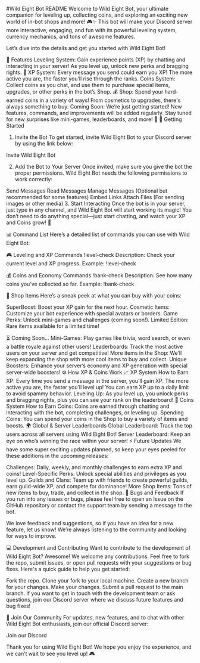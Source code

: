 #Wild Eight Bot README
Welcome to Wild Eight Bot, your ultimate companion for leveling up, collecting coins, and exploring an exciting new world of in-bot shops and more! 🎮✨ This bot will make your Discord server more interactive, engaging, and fun with its powerful leveling system, currency mechanics, and tons of awesome features.

Let’s dive into the details and get you started with Wild Eight Bot!

🌟 Features
Leveling System: Gain experience points (XP) by chatting and interacting in your server! As you level up, unlock new perks and bragging rights. 🎉
XP System: Every message you send could earn you XP! The more active you are, the faster you’ll rise through the ranks.
Coins System: Collect coins as you chat, and use them to purchase special items, upgrades, or other perks in the bot’s Shop. 💰
Shop: Spend your hard-earned coins in a variety of ways! From cosmetics to upgrades, there's always something to buy.
Coming Soon: We’re just getting started! New features, commands, and improvements will be added regularly. Stay tuned for new surprises like mini-games, leaderboards, and more! 🚀
🚀 Getting Started
1. Invite the Bot
To get started, invite Wild Eight Bot to your Discord server by using the link below:

Invite Wild Eight Bot

2. Add the Bot to Your Server
Once invited, make sure you give the bot the proper permissions. Wild Eight Bot needs the following permissions to work correctly:

Send Messages
Read Messages
Manage Messages (Optional but recommended for some features)
Embed Links
Attach Files (For sending images or other media)
3. Start Interacting
Once the bot is in your server, just type in any channel, and Wild Eight Bot will start working its magic! You don’t need to do anything special—just start chatting, and watch your XP and Coins grow! 💬

📊 Command List
Here’s a detailed list of commands you can use with Wild Eight Bot:

🎮 Leveling and XP Commands
!level-check
Description: Check your current level and XP progress.
Example: !level-check

💰 Coins and Economy Commands
!bank-check
Description: See how many coins you’ve collected so far.
Example: !bank-check

🛒 Shop Items
Here’s a sneak peek at what you can buy with your coins:

SuperBoost: Boost your XP gain for the next hour.
Cosmetic Items: Customize your bot experience with special avatars or borders.
Game Perks: Unlock mini-games and challenges (coming soon!).
Limited Edition: Rare items available for a limited time!

⏳ Coming Soon...
Mini-Games: Play games like trivia, word search, or even a battle royale against other users!
Leaderboards: Track the most active users on your server and get competitive!
More items in the Shop: We’ll keep expanding the shop with more cool items to buy and collect.
Unique Boosters: Enhance your server’s economy and XP generation with special server-wide boosters!
⚙️ How XP & Coins Work
📈 XP System
How to Earn XP: Every time you send a message in the server, you’ll gain XP. The more active you are, the faster you’ll level up! You can earn XP up to a daily limit to avoid spammy behavior.
Leveling Up: As you level up, you unlock perks and bragging rights, plus you can see your rank on the leaderboard!
💸 Coins System
How to Earn Coins: Coins are earned through chatting and interacting with the bot, completing challenges, or leveling up.
Spending Coins: You can spend your coins in the Shop to buy a variety of items and boosts.
🌍 Global & Server Leaderboards
Global Leaderboard: Track the top users across all servers using Wild Eight Bot!
Server Leaderboard: Keep an eye on who’s winning the race within your server!
⚡ Future Updates
We have some super exciting updates planned, so keep your eyes peeled for these additions in the upcoming releases:

Challenges: Daily, weekly, and monthly challenges to earn extra XP and coins!
Level-Specific Perks: Unlock special abilities and privileges as you level up.
Guilds and Clans: Team up with friends to create powerful guilds, earn guild-wide XP, and compete for dominance!
More Shop Items: Tons of new items to buy, trade, and collect in the shop.
🐛 Bugs and Feedback
If you run into any issues or bugs, please feel free to open an Issue on the GitHub repository or contact the support team by sending a message to the bot.

We love feedback and suggestions, so if you have an idea for a new feature, let us know! We’re always listening to the community and looking for ways to improve.

💻 Development and Contributing
Want to contribute to the development of Wild Eight Bot? Awesome! We welcome any contributions. Feel free to fork the repo, submit issues, or open pull requests with your suggestions or bug fixes. Here's a quick guide to help you get started:

Fork the repo.
Clone your fork to your local machine.
Create a new branch for your changes.
Make your changes.
Submit a pull request to the main branch.
If you want to get in touch with the development team or ask questions, join our Discord server where we discuss future features and bug fixes!

🌟 Join Our Community
For updates, new features, and to chat with other Wild Eight Bot enthusiasts, join our official Discord server:

Join our Discord

Thank you for using Wild Eight Bot! We hope you enjoy the experience, and we can’t wait to see you level up! 🎮
